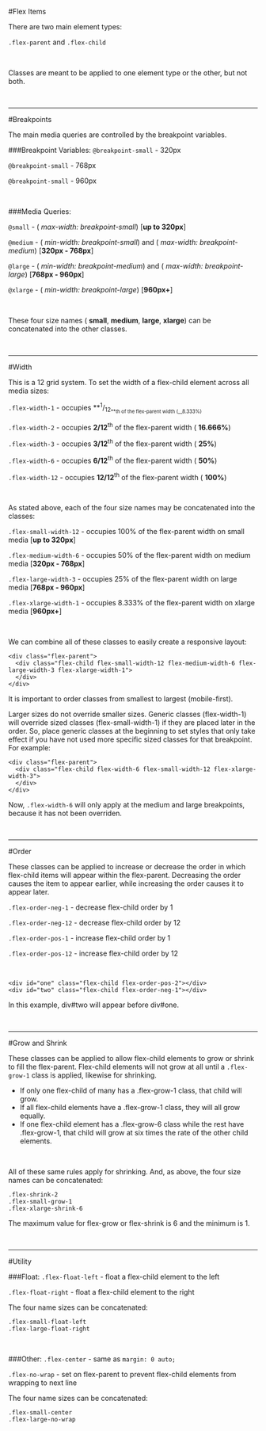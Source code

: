 #Flex Items

There are two main element types:

`.flex-parent` and `.flex-child`

<br>

Classes are meant to be applied to one element type or the other, but not both.

<br>

___

#Breakpoints

The main media queries are controlled by the breakpoint variables.

###Breakpoint Variables:
`@breakpoint-small` - 320px

`@breakpoint-small` - 768px

`@breakpoint-small` - 960px

<br>

###Media Queries:

`@small` - ( _max-width: breakpoint-small_) [__up to 320px__]

`@medium` - ( _min-width: breakpoint-small_) and ( _max-width: breakpoint-medium_) [__320px - 768px__]

`@large` - ( _min-width: breakpoint-medium_) and ( _max-width: breakpoint-large_) [__768px - 960px__]

`@xlarge` - ( _min-width: breakpoint-large_) [__960px+__]

<br>

These four size names ( __small__, __medium__, __large__, __xlarge__) can be concatenated into the other classes.

<br>

___

#Width


This is a 12 grid system. To set the width of a flex-child element across all media sizes:

`.flex-width-1` - occupies **<sup>1</sup>/<sub>12<sub>**th of the flex-parent width (__8.333%)

`.flex-width-2` - occupies **2/12**<sup>th</sup> of the flex-parent width ( __16.666%__)

`.flex-width-3` - occupies **3/12**<sup>th</sup> of the flex-parent width ( __25%__)

`.flex-width-6` - occupies **6/12**<sup>th</sup> of the flex-parent width ( __50%__)

`.flex-width-12` - occupies **12/12**<sup>th</sup> of the flex-parent width ( __100%__)

<br>

As stated above, each of the four size names may be concatenated into the classes:

`.flex-small-width-12` - occupies 100% of the flex-parent width on small media [__up to 320px__]

`.flex-medium-width-6` - occupies 50% of the flex-parent width on medium media [__320px - 768px__]

`.flex-large-width-3` - occupies 25% of the flex-parent width on large media [__768px - 960px__]

`.flex-xlarge-width-1` - occupies 8.333% of the flex-parent width on xlarge media [__960px+__]

<br>

We can combine all of these classes to easily create a responsive layout:

```
<div class="flex-parent">
  <div class="flex-child flex-small-width-12 flex-medium-width-6 flex-large-width-3 flex-xlarge-width-1">
  </div>
</div>

```
It is important to order classes from smallest to largest (mobile-first).

Larger sizes do not override smaller sizes. Generic classes (flex-width-1) will override sized classes (flex-small-width-1) if they are placed later in the order. So, place generic classes at the beginning to set styles that only take effect if you have not used more specific sized classes for that breakpoint. For example:

```
<div class="flex-parent">
  <div class="flex-child flex-width-6 flex-small-width-12 flex-xlarge-width-3">
  </div>
</div>
```
Now, `.flex-width-6` will only apply at the medium and large breakpoints, because it has not been overriden.

<br>

___

#Order


These classes can be applied to increase or decrease the order in which flex-child items will appear within the flex-parent. Decreasing the order causes the item to appear earlier, while increasing the order causes it to appear later.

`.flex-order-neg-1` - decrease flex-child order by 1

`.flex-order-neg-12` - decrease flex-child order by 12

`.flex-order-pos-1` - increase flex-child order by 1

`.flex-order-pos-12` - increase flex-child order by 12

<br>

```
<div id="one" class="flex-child flex-order-pos-2"></div>
<div id="two" class="flex-child flex-order-neg-1"></div>
```
In this example, div#two will appear before div#one.

<br>

___

#Grow and Shrink


These classes can be applied to allow flex-child elements to grow or shrink to fill the flex-parent. Flex-child elements will not grow at all until a `.flex-grow-1` class is applied, likewise for shrinking. 

* If only one flex-child of many has a .flex-grow-1 class, that child will grow.
* If all flex-child elements have a .flex-grow-1 class, they will all grow equally.
* If one flex-child element has a .flex-grow-6 class while the rest have .flex-grow-1, that child will grow at six times the rate of the other child elements.

<br>

All of these same rules apply for shrinking. And, as above, the four size names can be concatenated:

```
.flex-shrink-2
.flex-small-grow-1
.flex-xlarge-shrink-6
```

The maximum value for flex-grow or flex-shrink is 6 and the minimum is 1.

<br>

___

#Utility


###Float:
`.flex-float-left` - float a flex-child element to the left

`.flex-float-right` - float a flex-child element to the right

The four name sizes can be concatenated:

```
.flex-small-float-left
.flex-large-float-right
```

<br>

###Other:
`.flex-center` - same as `margin: 0 auto;`

`.flex-no-wrap` - set on flex-parent to prevent flex-child elements from wrapping to next line

The four name sizes can be concatenated:

```
.flex-small-center
.flex-large-no-wrap
```